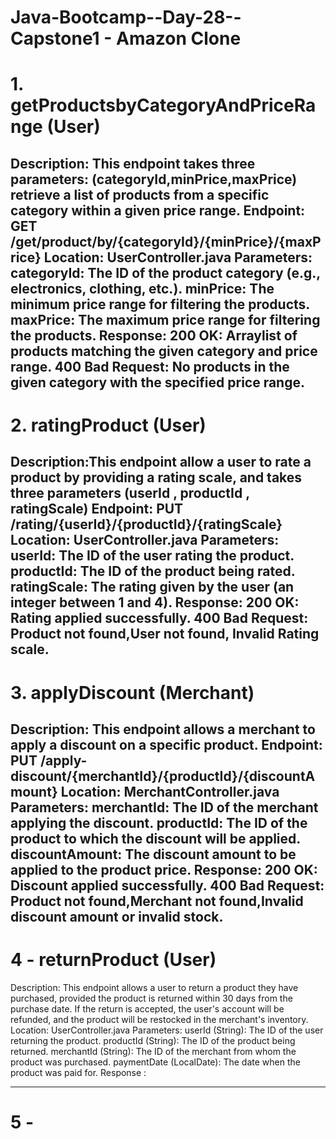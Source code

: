 # Java-Bootcamp--Day-28--Capstone1 - Amazon Clone
# 1. getProductsbyCategoryAndPriceRange (User)
Description: This endpoint takes three parameters: (categoryId,minPrice,maxPrice)
retrieve a list of products from a specific category within a given price range.
Endpoint: GET /get/product/by/{categoryId}/{minPrice}/{maxPrice}
Location: UserController.java
Parameters:
categoryId: The ID of the product category (e.g., electronics, clothing, etc.).
minPrice: The minimum price range for filtering the products.
maxPrice: The maximum price range for filtering the products.
Response:
200 OK: Arraylist of products matching the given category and price range.
400 Bad Request: No products in the given category with the specified price range.
------------
# 2. ratingProduct (User)
Description:This endpoint allow a user to rate a product by providing a rating scale,
and takes three parameters (userId , productId , ratingScale)
Endpoint: PUT /rating/{userId}/{productId}/{ratingScale}
Location: UserController.java
Parameters:
userId: The ID of the user rating the product.
productId: The ID of the product being rated.
ratingScale: The rating given by the user (an integer between 1 and 4).
Response:
200 OK: Rating applied successfully.
400 Bad Request: Product not found,User not found, Invalid Rating scale.
--------------
# 3. applyDiscount (Merchant)
Description: This endpoint allows a merchant to apply a discount on a specific product.
Endpoint: PUT /apply-discount/{merchantId}/{productId}/{discountAmount}
Location: MerchantController.java
Parameters:
merchantId: The ID of the merchant applying the discount.
productId: The ID of the product to which the discount will be applied.
discountAmount: The discount amount to be applied to the product price.
Response:
200 OK: Discount applied successfully.
400 Bad Request: Product not found,Merchant not found,Invalid discount amount or invalid stock.
-------------------
# 4 - returnProduct (User)
Description: This endpoint allows a user to return a product they have purchased, provided the product 
is returned within 30 days from the purchase date. If the return is accepted, the user's account will be refunded,
and the product will be restocked in the merchant's inventory.
Location: UserController.java
Parameters:
userId (String): The ID of the user returning the product.
productId (String): The ID of the product being returned.
merchantId (String): The ID of the merchant from whom the product was purchased.
paymentDate (LocalDate): The date when the product was paid for.
Response :

------------------
# 5 - 
